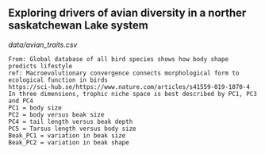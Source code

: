 ## Exploring drivers of avian diversity in a norther saskatchewan Lake system



*data/avian_traits.csv*
```
From: Global database of all bird species shows how body shape predicts lifestyle
ref: Macroevolutionary convergence connects morphological form to ecological function in birds
https://sci-hub.se/https://www.nature.com/articles/s41559-019-1070-4
In three dimensions, trophic niche space is best described by PC1, PC3 and PC4
PC1 = body size
PC2 = body versus beak size
PC4 = tail length versus beak depth
PC5 = Tarsus length versus body size
Beak_PC1 = variation in beak size
Beak_PC2 = variation in beak shape
```
